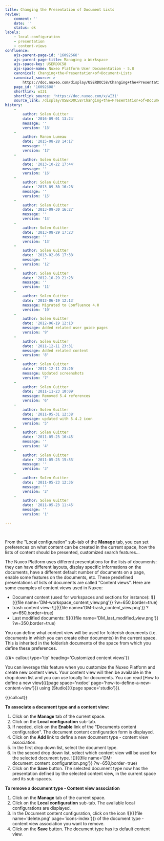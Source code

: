 ```yaml
---
title: Changing the Presentation of Document Lists
review:
    comment: ''
    date: ''
    status: ok
labels:
    - local-configuration
    - presentation
    - content-views
confluence:
    ajs-parent-page-id: '16092668'
    ajs-parent-page-title: Managing a Workspace
    ajs-space-key: USERDOC58
    ajs-space-name: Nuxeo Platform User Documentation - 5.8
    canonical: Changing+the+Presentation+of+Document+Lists
    canonical_source: >-
        https://doc.nuxeo.com/display/USERDOC58/Changing+the+Presentation+of+Document+Lists
    page_id: '16092608'
    shortlink: wI31
    shortlink_source: 'https://doc.nuxeo.com/x/wI31'
    source_link: /display/USERDOC58/Changing+the+Presentation+of+Document+Lists
history:
    - 
        author: Solen Guitter
        date: '2016-09-01 13:24'
        message: ''
        version: '18'
    - 
        author: Manon Lumeau
        date: '2015-08-28 14:17'
        message: ''
        version: '17'
    - 
        author: Solen Guitter
        date: '2013-10-22 17:44'
        message: ''
        version: '16'
    - 
        author: Solen Guitter
        date: '2013-09-30 16:28'
        message: ''
        version: '15'
    - 
        author: Solen Guitter
        date: '2013-09-30 16:27'
        message: ''
        version: '14'
    - 
        author: Solen Guitter
        date: '2013-08-29 17:23'
        message: ''
        version: '13'
    - 
        author: Solen Guitter
        date: '2013-02-06 17:38'
        message: ''
        version: '12'
    - 
        author: Solen Guitter
        date: '2012-10-29 21:23'
        message: ''
        version: '11'
    - 
        author: Solen Guitter
        date: '2012-06-19 12:13'
        message: Migrated to Confluence 4.0
        version: '10'
    - 
        author: Solen Guitter
        date: '2012-06-19 12:13'
        message: Added related user guide pages
        version: '9'
    - 
        author: Solen Guitter
        date: '2011-12-11 23:31'
        message: Added related content
        version: '8'
    - 
        author: Solen Guitter
        date: '2011-12-11 23:20'
        message: Updated screenshots
        version: '7'
    - 
        author: Solen Guitter
        date: '2011-11-23 10:09'
        message: Removed 5.4 references
        version: '6'
    - 
        author: Solen Guitter
        date: '2011-05-31 12:38'
        message: updated with 5.4.2 icon
        version: '5'
    - 
        author: Solen Guitter
        date: '2011-05-23 16:45'
        message: ''
        version: '4'
    - 
        author: Solen Guitter
        date: '2011-05-23 15:33'
        message: ''
        version: '3'
    - 
        author: Solen Guitter
        date: '2011-05-23 12:36'
        message: ''
        version: '2'
    - 
        author: Solen Guitter
        date: '2011-05-23 11:45'
        message: ''
        version: '1'

---
```

&nbsp;

From the "Local configuration" sub-tab of the **Manage** tab, you can set preferences on what content can be created in the current space, how the lists of content should be presented, customized search features...

The Nuxeo Platform uses different presentations for the lists of documents: they can have different layouts, display specific informations on the documents, have a different default number of documents on a page, enable some features on the documents, etc. These predefined presentations of lists of documents are called "Content views".
Here are some examples of content views used in Nuxeo:

*   Document content (used for workspaces and sections for instance):
    ![]({{file name='DM-workspace_content_view.png'}} ?w=650,border=true)
*   trash content view:
    ![]({{file name='DM-trash_content_view.png'}} ?w=650,border=true)
*   Last modified documents:
    ![]({{file name='DM_last_modified_view.png'}} ?w=350,border=true)

You can define what content view will be used for folderish documents (i.e. documents in which you can create other documents) in the current space. This is inherited in the folderish documents of the space from which you define these preferences.

{{#> callout type='tip' heading='Customized content views'}}

You can leverage this feature when you customize the Nuxeo Platform and create new content views. Your content view will then be available in the drop down list and you can use locally for documents. You can read [How to define a new view]({{page space='nxdoc' page='how-to-define-a-new-content-view'}}) using [Studio]({{page space='studio'}}).

{{/callout}}

**To associate a document type and a content view:**

1.  Click on the **Manage** tab of the current space.
2.  Click on the **Local configuration** sub-tab.
3.  If needed, click on the **Enable** link of the "Documents content configuration".
    The document content configuration form is displayed.
4.  Click on the **Add** link to define a new document type - content view association.
5.  In the first drop down list, select the document type.
6.  In the second drop down list, select which content view will be used for the selected document type.
    ![]({{file name='DM-document_content_configuration.png'}} ?w=650,border=true)
7.  Click on the **Save** button.
    The selected document type now has the presentation defined by the selected content view, in the current space and its sub-spaces.

**To remove a document type - Content view association**

1.  Click on the **Manage** tab of the current space.
2.  Click on the **Local configuration** sub-tab.
    The available local configurations are displayed.
3.  In the Document content configuration, click on the icon&nbsp;![]({{file name='delete.png' page='icons-index'}}) of the document type - content view association you want to remove.
4.  Click on the **Save** button.
    The document type has its default content view.